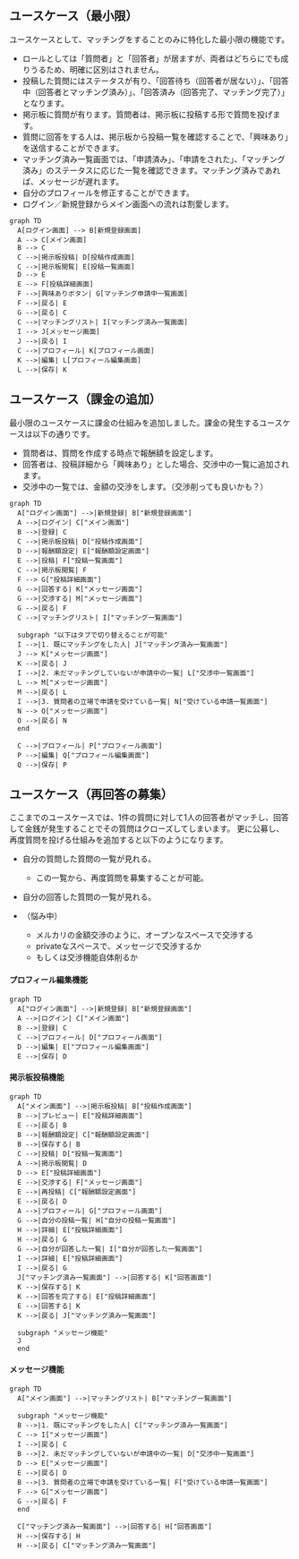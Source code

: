 ## ユースケース（最小限）

ユースケースとして、マッチングをすることのみに特化した最小限の機能です。

-   ロールとしては「質問者」と「回答者」が居ますが、両者はどちらにでも成りうるため、明確に区別はされません。
-   投稿した質問にはステータスが有り、「回答待ち（回答者が居ない）」、「回答中（回答者とマッチング済み）」、「回答済み（回答完了、マッチング完了）」となります。
-   掲示板に質問が有ります。質問者は、掲示板に投稿する形で質問を投げます。
-   質問に回答をする人は、掲示板から投稿一覧を確認することで、「興味あり」を送信することができます。
-   マッチング済み一覧画面では、「申請済み」、「申請をされた」、「マッチング済み」のステータスに応じた一覧を確認できます。マッチング済みであれば、メッセージが遅れます。
-   自分のプロフィールを修正することができます。
-   ログイン／新規登録からメイン画面への流れは割愛します。

```mermaid
graph TD
  A[ログイン画面] --> B[新規登録画面]
  A --> C[メイン画面]
  B --> C
  C -->|掲示板投稿| D[投稿作成画面]
  C -->|掲示板閲覧| E[投稿一覧画面]
  D --> E
  E --> F[投稿詳細画面]
  F -->|興味ありボタン| G[マッチング申請中一覧画面]
  F -->|戻る| E
  G -->|戻る| C
  C -->|マッチングリスト| I[マッチング済み一覧画面]
  I --> J[メッセージ画面]
  J -->|戻る| I
  C -->|プロフィール| K[プロフィール画面]
  K -->|編集| L[プロフィール編集画面]
  L -->|保存| K
```

## ユースケース（課金の追加）

最小限のユースケースに課金の仕組みを追加しました。課金の発生するユースケースは以下の通りです。

-   質問者は、質問を作成する時点で報酬額を設定します。
-   回答者は、投稿詳細から「興味あり」とした場合、交渉中の一覧に追加されます。
-   交渉中の一覧では、金額の交渉をします。（交渉削っても良いかも？）

```mermaid
graph TD
  A["ログイン画面"] -->|新規登録| B["新規登録画面"]
  A -->|ログイン| C["メイン画面"]
  B -->|登録| C
  C -->|掲示板投稿| D["投稿作成画面"]
  D -->|報酬額設定| E["報酬額設定画面"]
  E -->|投稿| F["投稿一覧画面"]
  C -->|掲示板閲覧| F
  F --> G["投稿詳細画面"]
  G -->|回答する| K["メッセージ画面"]
  G -->|交渉する| M["メッセージ画面"]
  G -->|戻る| F
  C -->|マッチングリスト| I["マッチング一覧画面"]

  subgraph "以下はタブで切り替えることが可能"
  I -->|1. 既にマッチングをした人| J["マッチング済み一覧画面"]
  J --> K["メッセージ画面"]
  K -->|戻る| J
  I -->|2. 未だマッチングしていないが申請中の一覧| L["交渉中一覧画面"]
  L --> M["メッセージ画面"]
  M -->|戻る| L
  I -->|3. 質問者の立場で申請を受けている一覧| N["受けている申請一覧画面"]
  N --> O["メッセージ画面"]
  O -->|戻る| N
  end

  C -->|プロフィール| P["プロフィール画面"]
  P -->|編集| Q["プロフィール編集画面"]
  Q -->|保存| P
```

## ユースケース（再回答の募集）

ここまでのユースケースでは、1件の質問に対して1人の回答者がマッチし、回答して金銭が発生することでその質問はクローズしてしまいます。
更に公募し、再度質問を投げる仕組みを追加すると以下のようになります。

-   自分の質問した質問の一覧が見れる。
    -   この一覧から、再度質問を募集することが可能。
-   自分の回答した質問の一覧が見れる。


-   （悩み中）
    -   メルカリの金額交渉のように、オープンなスペースで交渉する
    -   privateなスペースで、メッセージで交渉するか
    -   もしくは交渉機能自体削るか

#### プロフィール編集機能

```mermaid
graph TD
  A["ログイン画面"] -->|新規登録| B["新規登録画面"]
  A -->|ログイン| C["メイン画面"]
  B -->|登録| C
  C -->|プロフィール| D["プロフィール画面"]
  D -->|編集| E["プロフィール編集画面"]
  E -->|保存| D
```

#### 掲示板投稿機能

```mermaid
graph TD
  A["メイン画面"] -->|掲示板投稿| B["投稿作成画面"]
  B -->|プレビュー| E["投稿詳細画面"]
  E -->|戻る| B
  B -->|報酬額設定| C["報酬額設定画面"]
  B -->|保存する| B
  C -->|投稿| D["投稿一覧画面"]
  A -->|掲示板閲覧| D
  D --> E["投稿詳細画面"]
  E -->|交渉する| F["メッセージ画面"]
  E -->|再投稿| C["報酬額設定画面"]
  E -->|戻る| D
  A -->|プロフィール| G["プロフィール画面"]
  G -->|自分の投稿一覧| H["自分の投稿一覧画面"]
  H -->|詳細| E["投稿詳細画面"]
  H -->|戻る| G
  G -->|自分が回答した一覧| I["自分が回答した一覧画面"]
  I -->|詳細| E["投稿詳細画面"]
  I -->|戻る| G
  J["マッチング済み一覧画面"] -->|回答する| K["回答画面"]
  K -->|保存する| K
  K -->|回答を完了する| E["投稿詳細画面"]
  E -->|回答する| K
  K -->|戻る| J["マッチング済み一覧画面"]

  subgraph "メッセージ機能"
  J
  end
```

#### メッセージ機能

```mermaid
graph TD
  A["メイン画面"] -->|マッチングリスト| B["マッチング一覧画面"]

  subgraph "メッセージ機能"
  B -->|1. 既にマッチングをした人| C["マッチング済み一覧画面"]
  C --> I["メッセージ画面"]
  I -->|戻る| C
  B -->|2. 未だマッチングしていないが申請中の一覧| D["交渉中一覧画面"]
  D --> E["メッセージ画面"]
  E -->|戻る| D
  B -->|3. 質問者の立場で申請を受けている一覧| F["受けている申請一覧画面"]
  F --> G["メッセージ画面"]
  G -->|戻る| F
  end

  C["マッチング済み一覧画面"] -->|回答する| H["回答画面"]
  H -->|保存する| H
  H -->|戻る| C["マッチング済み一覧画面"]
```
